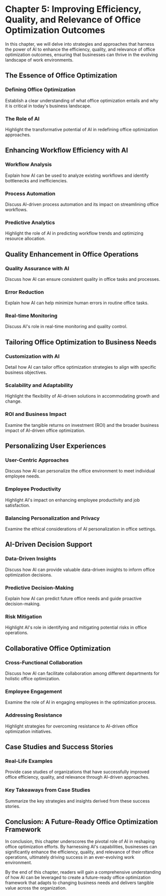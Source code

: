 Chapter 5: Improving Efficiency, Quality, and Relevance of Office Optimization Outcomes
=======================================================================================

In this chapter, we will delve into strategies and approaches that harness the power of AI to enhance the efficiency, quality, and relevance of office optimization outcomes, ensuring that businesses can thrive in the evolving landscape of work environments.

The Essence of Office Optimization
----------------------------------

### Defining Office Optimization

Establish a clear understanding of what office optimization entails and why it is critical in today's business landscape.

### The Role of AI

Highlight the transformative potential of AI in redefining office optimization approaches.

Enhancing Workflow Efficiency with AI
-------------------------------------

### Workflow Analysis

Explain how AI can be used to analyze existing workflows and identify bottlenecks and inefficiencies.

### Process Automation

Discuss AI-driven process automation and its impact on streamlining office workflows.

### Predictive Analytics

Highlight the role of AI in predicting workflow trends and optimizing resource allocation.

Quality Enhancement in Office Operations
----------------------------------------

### Quality Assurance with AI

Discuss how AI can ensure consistent quality in office tasks and processes.

### Error Reduction

Explain how AI can help minimize human errors in routine office tasks.

### Real-time Monitoring

Discuss AI's role in real-time monitoring and quality control.

Tailoring Office Optimization to Business Needs
-----------------------------------------------

### Customization with AI

Detail how AI can tailor office optimization strategies to align with specific business objectives.

### Scalability and Adaptability

Highlight the flexibility of AI-driven solutions in accommodating growth and change.

### ROI and Business Impact

Examine the tangible returns on investment (ROI) and the broader business impact of AI-driven office optimization.

Personalizing User Experiences
------------------------------

### User-Centric Approaches

Discuss how AI can personalize the office environment to meet individual employee needs.

### Employee Productivity

Highlight AI's impact on enhancing employee productivity and job satisfaction.

### Balancing Personalization and Privacy

Examine the ethical considerations of AI personalization in office settings.

AI-Driven Decision Support
--------------------------

### Data-Driven Insights

Discuss how AI can provide valuable data-driven insights to inform office optimization decisions.

### Predictive Decision-Making

Explain how AI can predict future office needs and guide proactive decision-making.

### Risk Mitigation

Highlight AI's role in identifying and mitigating potential risks in office operations.

Collaborative Office Optimization
---------------------------------

### Cross-Functional Collaboration

Discuss how AI can facilitate collaboration among different departments for holistic office optimization.

### Employee Engagement

Examine the role of AI in engaging employees in the optimization process.

### Addressing Resistance

Highlight strategies for overcoming resistance to AI-driven office optimization initiatives.

Case Studies and Success Stories
--------------------------------

### Real-Life Examples

Provide case studies of organizations that have successfully improved office efficiency, quality, and relevance through AI-driven approaches.

### Key Takeaways from Case Studies

Summarize the key strategies and insights derived from these success stories.

Conclusion: A Future-Ready Office Optimization Framework
--------------------------------------------------------

In conclusion, this chapter underscores the pivotal role of AI in reshaping office optimization efforts. By harnessing AI's capabilities, businesses can significantly enhance the efficiency, quality, and relevance of their office operations, ultimately driving success in an ever-evolving work environment.

By the end of this chapter, readers will gain a comprehensive understanding of how AI can be leveraged to create a future-ready office optimization framework that adapts to changing business needs and delivers tangible value across the organization.
